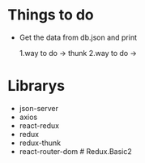 # Things to do

- Get the data from db.json and print

  1.way to do -> thunk
  2.way to do ->

# Librarys

- json-server
- axios
- react-redux
- redux
- redux-thunk
- react-router-dom
#   R e d u x . B a s i c 2  
 